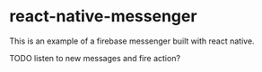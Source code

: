 # react-native-messenger #

This is an example of a firebase messenger built with react native.


TODO
listen to new messages and fire action?
